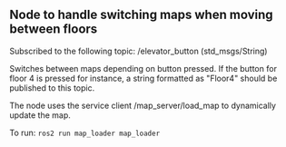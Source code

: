 ## Node to handle switching maps when moving between floors

Subscribed to the following topic:
/elevator_button (std_msgs/String)

Switches between maps depending on button pressed. 
If the button for floor 4 is pressed for instance, a string formatted as "Floor4" should be published to this topic. 

The node uses the service client /map_server/load_map to dynamically update the map. 

To run:
```ros2 run map_loader map_loader```

